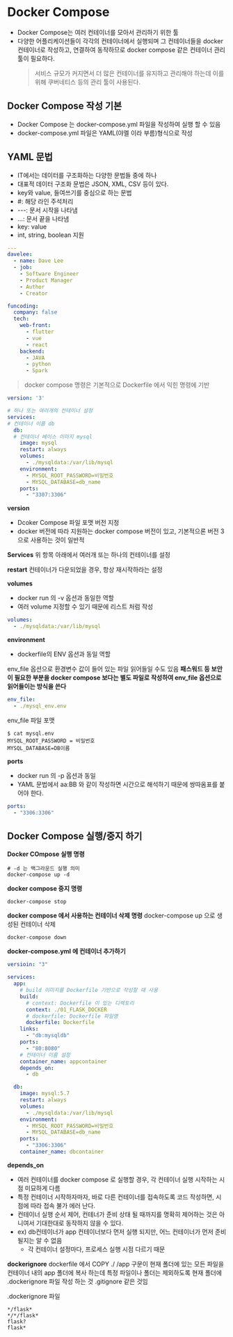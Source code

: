 # Docker Compose

- Docker Compose는 여러 컨테이너를 모아서 관리하기 위한 툴
- 다양한 어플리케이션들이 각각의 컨테이너에서 실행되며 그 컨테이너들을 docker 컨테이너로 작성하고, 연결하여 동작하므로 docker compose 같은 컨테이너 관리 툴이 필요하다.
  > 서비스 규모가 커지면서 더 많은 컨테이너를 유지하고 관리해야 하는데 이를 위해 쿠버네티스 등의 관리 툴이 사용된다.

## Docker Compose 작성 기본

- Docker Compose 는 docker-compose.yml 파일을 작성하여 실행 할 수 있음
- docker-compose.yml 파일은 YAML(야멜 이라 부름)형식으로 작성

## YAML 문법

- IT에서는 데이터를 구조화하는 다양한 문법들 중에 하나
- 대표적 데이터 구조화 문법은 JSON, XML, CSV 등이 있다.
- key와 value, 들여쓰기를 중심으로 하는 문법
- #: 해당 라인 주석처리
- ---: 문서 시작을 나타냄
- ...: 문서 끝을 나타냄
- key: value
- int, string, boolean 지원

```YAML
---
davelee:
  - name: Dave Lee
  - job:
    - Software Engineer
    - Product Manager
    - Author
    - Creator

funcoding:
  company: false
  tech:
    web-front:
      - flutter
      - vue
      - react
    backend:
      - JAVA
      - python
      - Spark
```

> docker compose 명령은 기본적으로 Dockerfile 에서 익힌 명령에 기반

```YAML
version: '3'

# 하나 또는 여러개의 컨테이너 설정
services:
# 컨테이너 이름 db
  db:
  # 컨테이너 베이스 이미지 mysql
    image: mysql
    restart: always
    volumes:
      - ./mysqldata:/var/lib/mysql
    environment:
      - MYSQL_ROOT_PASSWORD=비밀번호
      - MYSQL_DATABASE=db_name
    ports:
      - "3307:3306"
```

**version**

- Dcoker Compose 파일 포맷 버전 지정
- docker 버전에 따라 지원하는 docker compose 버전이 있고, 기본적으론 버전 3으로 사용하는 것이 일반적

**Services**
위 항목 아래에서 여러개 또는 하나의 컨테이너를 설정

**restart**
컨테이너가 다운되었을 경우, 항상 재시작하라는 설정

**volumes**

- docker run 의 -v 옵션과 동일한 역할
- 여러 volume 지정할 수 있기 때문에 리스트 처럼 작성

```YAML
volumes:
  - ./mysqldata:/var/lib/mysql
```

**environment**

- dockerfile의 ENV 옵션과 동일 역할

env_file 옵션으로 환경변수 값이 들어 있는 파일 읽어들일 수도 있음
**패스워드 등 보안이 필요한 부분을 docker compose 보다는 별도 파일로 작성하여 env_file 옵션으로 읽어들이는 방식을 쓴다**

```YAML
env_file:
  - ./mysql_env.env
```

env_file 파일 포맷

```
$ cat mysql.env
MYSQL_ROOT_PASSWORD = 비밀번호
MYSQL_DATABASE=DB이름
```

**ports**

- docker run 의 -p 옵션과 동일
- YAML 문법에서 aa:BB 와 같이 작성하면 시간으로 해석하기 때문에 쌍따옴표를 붙어야 한다.

```YAML
ports:
  - "3306:3306"
```

## Docker Compose 실행/중지 하기

**Docker COmpose 실행 명령**

```
# -d 는 백그라운드 실행 의미
docker-compose up -d
```

**docker compose 중지 명령**

```
docker-compose stop
```

**docker compose 에서 사용하는 컨테이너 삭제 명령**
docker-compose up 으로 생성된 컨테이너 삭제

```
docker-compose down
```

**docker-compose.yml 에 컨테이너 추가하기**

```YAML
versioin: "3"

services:
  app:
    # build 이미지를 Dockerfile 기반으로 작성할 때 사용
    build:
      # context: Dockerfile 이 있는 디렉토리
      context: ./01_FLASK_DOCKER
      # dockerfile: Dockerfile 파일명
      dockerfile: Dockerfile
    links:
      - "db:mysqldb"
    ports:
      - "80:8080"
    # 컨테이너 이름 설정
    container_name: appcontainer
    depends_on:
      - db

  db:
    image: mysql:5.7
    restart: always
    volumes:
      - ./mysqldata:/var/lib/mysql
    environment:
      - MYSQL_ROOT_PASSWORD=비밀번호
      - MYSQL_DATABASE=db_name
    ports:
      - "3306:3306"
    container_name: dbcontainer
```

**depends_on**

- 여러 컨테이너를 docker compose 로 실행할 경우, 각 컨테이너 실행 시작하는 시점 미묘하게 다름
- 특정 컨테이너 시작하자마자, 바로 다른 컨테이너를 접속하도록 코드 작성하면, 시점에 따라 접속 불가 에러 난다.
- 컨테이너 실행 순서 제어, 컨테너가 준비 상태 될 때까지를 명확히 제어하는 것은 아니여서 기대한대로 동작하지 않을 수 있다.
- ex) db컨테이너가 app 컨테이너보다 먼저 실행 되지만, 어느 컨테이너가 먼저 준비 될지는 알 수 없음
  - 각 컨테이너 설정마다, 프로세스 실행 시점 다르기 때문

**dockerignore**
dockerfile 에서 COPY ./ /app 구문이 현재 폴더에 있는 모든 파일을 컨테이너 내의 app 폴더에 복사 하는데 특정 파일이나 폴더는 제외하도록 현재 폴더에 .dockerignore 파일 작성 하는 것
.gitignore 같은 것임

.dockerignore 파일

```
*/flask*
*/*/flask*
flask?
flask*
```
